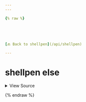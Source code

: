 ```yaml
---
---

{% raw %}





[🔙 Back to shellpen](/api/shellpen)

---
```








<!-- Todo, if there are no subcommands under the child commands, use a smaller heading size -->

# shellpen else



<details>
  <summary>View Source</summary>

{% endraw %}
{% highlight sh %}
"else")
  shellpen indent--
  shellpen writeln "else"
  shellpen indent++
{% endhighlight %}
{% raw %}

</details>








  
{% endraw %}
